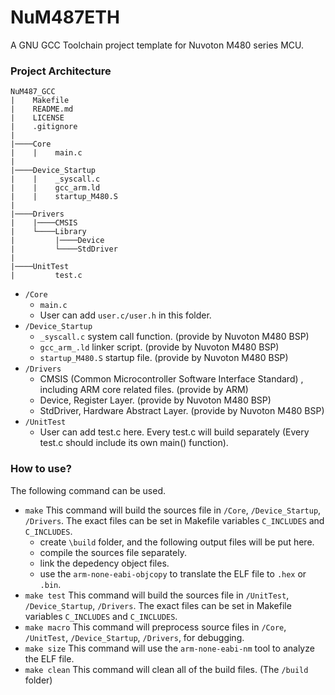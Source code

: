 # NuM487ETH

A GNU GCC Toolchain project template for Nuvoton M480 series MCU.

### Project Architecture
```
NuM487_GCC
|    Makefile
|    README.md
|    LICENSE
|    .gitignore
|
|────Core
|    |    main.c
|
|────Device_Startup
|    |    _syscall.c
|    |    gcc_arm.ld
|    |    startup_M480.S
|
|────Drivers
|    |────CMSIS
|    └────Library
|         |────Device
|         └────StdDriver
|
|────UnitTest
|         test.c
```

- `/Core`
    - `main.c`
    - User can add `user.c/user.h` in this folder.
- `/Device_Startup`
    - `_syscall.c` system call function. (provide by Nuvoton M480 BSP)
    - `gcc_arm_.ld` linker script. (provide by Nuvoton M480 BSP)
    - `startup_M480.S` startup file. (provide by Nuvoton M480 BSP)
- `/Drivers`
    - CMSIS (Common Microcontroller Software Interface Standard) , including ARM core related files. (provide by ARM)
    - Device, Register Layer. (provide by Nuvoton M480 BSP)
    - StdDriver, Hardware Abstract Layer. (provide by Nuvoton M480 BSP)
- `/UnitTest`
    - User can add test.c here. Every test.c will build separately (Every test.c should include its own main() function).

### How to use?
The following command can be used.

- `make`
    This command will build the sources file in `/Core`, `/Device_Startup`, `/Drivers`. The exact files can be set in Makefile variables `C_INCLUDES` and `C_INCLUDES`.
    - create `\build` folder, and the following output files will be put here.
    - compile the sources file separately.
    - link the depedency object files.
    - use the `arm-none-eabi-objcopy` to translate the ELF file to `.hex` or `.bin`.
- `make test`
    This command will build the sources file in `/UnitTest`, `/Device_Startup`, `/Drivers`. The exact files can be set in Makefile variables `C_INCLUDES` and `C_INCLUDES`.
- `make macro`
    This command will preprocess source files in `/Core`, `/UnitTest`, `/Device_Startup`, `/Drivers`, for debugging.
- `make size`
    This command will use the `arm-none-eabi-nm` tool to analyze the ELF file.
- `make clean`
    This command will clean all of the build files. (The `/build` folder)
